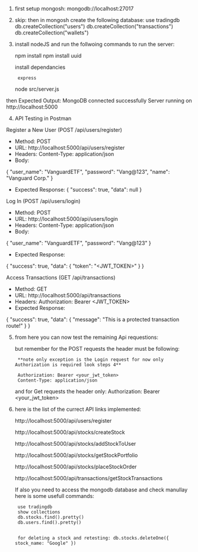 1. first setup mongosh: mongodb://localhost:27017

2. skip: then in mongosh create the following database:
	use tradingdb
	db.createCollection("users")
	db.createCollection("transactions")
	db.createCollection("wallets")


3. install nodeJS and run the follwoing commands to run the server:
	
	npm install
	npm install uuid
	
	install dependancies
	
		express
		
	
	node src/server.js

then  Expected Output:
	MongoDB connected successfully
	Server running on http://localhost:5000

4. API Testing in Postman

Register a New User (POST /api/users/register)
- Method: POST
- URL: http://localhost:5000/api/users/register
- Headers: Content-Type: application/json
- Body:

{
  "user_name": "VanguardETF",
  "password": "Vang@123",
  "name": "Vanguard Corp."
}

- Expected Response:
{
  "success": true,
  "data": null
}


Log In (POST /api/users/login)
- Method: POST
- URL: http://localhost:5000/api/users/login
- Headers: Content-Type: application/json
- Body:

{
  "user_name": "VanguardETF",
  "password": "Vang@123"
}

- Expected Response:

{
  "success": true,
  "data": { "token": "<JWT_TOKEN>" }
}

Access Transactions (GET /api/transactions)
- Method: GET
- URL: http://localhost:5000/api/transactions
- Headers:
  Authorization: Bearer <JWT_TOKEN>
- Expected Response:

{
    "success": true,
    "data": {
        "message": "This is a protected transaction route!"
    }
}


5. from here you can now test the remaining Api requestions:

	but remember for the POST requests the header must be following:
		
		**note only exception is the Login request for now only Authorization is required look steps 4**
		
		Authorization: Bearer <your_jwt_token>
		Content-Type: application/json
		
	and for Get requests the header only:
		Authorization: Bearer <your_jwt_token>
		
		
6. here is the list of the currect API links implemented:

	http://localhost:5000/api/users/register
	
	http://localhost:5000/api/stocks/createStock
	
	http://localhost:5000/api/stocks/addStockToUser
	
	http://localhost:5000/api/stocks/getStockPortfolio
	
	http://localhost:5000/api/stocks/placeStockOrder
	
	http://localhost:5000/api/transactions/getStockTransactions
	
	
	
	If also you need to access the mongodb database and check manullay here is some usefull commands:
	
		use tradingdb
		show collections
		db.stocks.find().pretty()
		db.users.find().pretty()
		
		
		for deleting a stock and retesting: db.stocks.deleteOne({ stock_name: "Google" })
	
	



